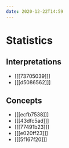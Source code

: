 ```yaml
---
date: 2020-12-22T14:59
---
```


# Statistics

## Interpretations

- [[[73705039]]]
- [[[d5086562]]]

## Concepts

- [[[ecfb7538]]]
- [[[43dfc5ad]]]
- [[[77491b23]]]
- [[[e020ff23]]] 
- [[[5f167f20]]]
